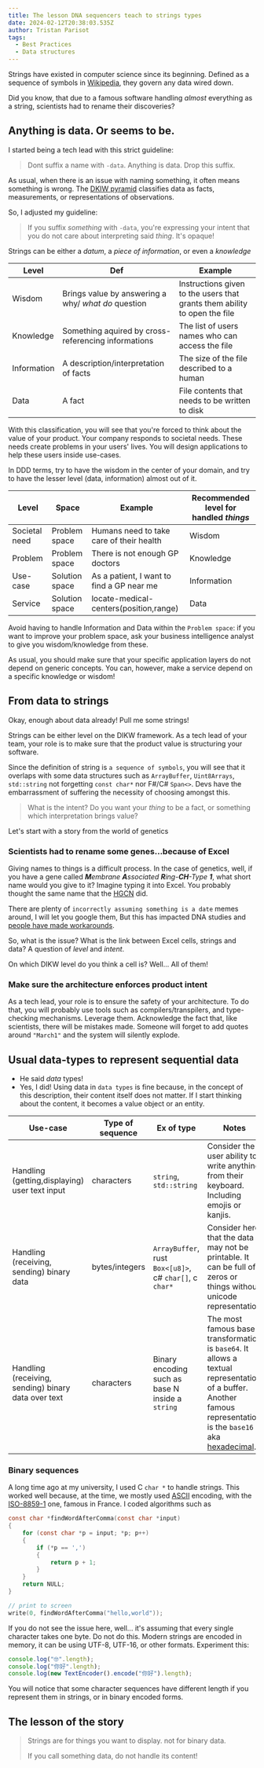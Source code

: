 ```yaml
---
title: The lesson DNA sequencers teach to strings types
date: 2024-02-12T20:38:03.535Z
author: Tristan Parisot
tags:
  - Best Practices
  - Data structures
---
```


Strings have existed in computer science since its beginning. Defined as a
sequence of symbols in
[Wikipedia](<https://en.wikipedia.org/wiki/String_(computer_science)>), they
govern any data wired down.

Did you know, that due to a famous software handling _almost_ everything as a
string, scientists had to rename their discoveries?

<!-- more -->

## Anything is data. Or seems to be.

I started being a tech lead with this strict guideline:

> Dont suffix a name with `-data`. Anything is data. Drop this suffix.

As usual, when there is an issue with naming something, it often means something
is wrong. The [DKIW pyramid](https://en.wikipedia.org/wiki/DIKW_pyramid)
classifies data as facts, measurements, or representations of observations.

So, I adjusted my guideline:

> If you suffix _something_ with `-data`, you're expressing your intent that you
> do not care about interpreting said _thing_. It's opaque!

Strings can be either a _datum_, a _piece of information_, or even a _knowledge_

<center>

| Level       | Def                                                 | Example                                                                   |
| ----------- | --------------------------------------------------- | ------------------------------------------------------------------------- |
| Wisdom      | Brings value by answering a why/ _what do_ question | Instructions given to the users that grants them ability to open the file |
| Knowledge   | Something aquired by cross-referencing informations | The list of users names who can access the file                           |
| Information | A description/interpretation of facts               | The size of the file described to a human                                 |
| Data        | A fact                                              | File contents that needs to be written to disk                            |

</center>

With this classification, you will see that you're forced to think about the
value of your product. Your company responds to societal needs. These needs
create problems in your users' lives. You will design applications to help these
users inside use-cases.

In DDD terms, try to have the wisdom in the center of your domain, and try to
have the lesser level (data, information) almost out of it.

<center>

| Level         | Space          | Example                                   | Recommended level for handled _things_ |
| ------------- | -------------- | ----------------------------------------- | -------------------------------------- |
| Societal need | Problem space  | Humans need to take care of their health  | Wisdom                                 |
| Problem       | Problem space  | There is not enough GP doctors            | Knowledge                              |
| Use-case      | Solution space | As a patient, I want to find a GP near me | Information                            |
| Service       | Solution space | locate-medical-centers(position,range)    | Data                                   |

</center>

Avoid having to handle Information and Data within the `Problem space`: if you
want to improve your problem space, ask your business intelligence analyst to
give you wisdom/knowledge from these.

As usual, you should make sure that your specific application layers do not
depend on generic concepts. You can, however, make a service depend on a
specific knowledge or wisdom!

## From data to strings

Okay, enough about data already! Pull me some strings!

Strings can be either level on the DIKW framework. As a tech lead of your team,
your role is to make sure that the product value is structuring your software.

Since the definition of string is `a sequence of symbols`, you will see that it
overlaps with some data structures such as `ArrayBuffer`, `Uint8Arrays`,
`std::string` not forgetting `const char*` nor F#/C# `Span<>`. Devs have the
embarrassment of suffering the necessity of choosing amongst this.

> What is the intent? Do you want your _thing_ to be a fact, or something which
> interpretation brings value?

Let's start with a story from the world of genetics

### Scientists had to rename some genes...because of Excel

Giving names to things is a difficult process. In the case of genetics, well, if
you have a gene called _**M**embrane **A**ssociated **R**ing-**CH**-Type **1**_, what short name
would you give to it? Imagine typing it into Excel. You probably thought the
same name that the
[HGCN](https://en.wikipedia.org/wiki/HUGO_Gene_Nomenclature_Committee) did.

There are plenty of `incorrectly assuming something is a date` memes around, I
will let you google them, But this has impacted DNA studies and
[people have made workarounds](https://www.nature.com/articles/s41598-022-17104-3).

So, what is the issue? What is the link between Excel cells, strings and data? A
question of _level_ and _intent_.

On which DIKW level do you think a cell is? Well... All of them!

### Make sure the architecture enforces product intent

As a tech lead, your role is to ensure the safety of your architecture. To do
that, you will probably use tools such as compilers/transpilers, and
type-checking mechanisms. Leverage them. Acknowledge the fact that, like
scientists, there will be mistakes made. Someone will forget to add quotes
around `"March1"` and the system will silently explode.

## Usual data-types to represent sequential data

- He said _data_ types!
- Yes, I did! Using data in `data types` is fine because, in the concept of this
  description, their content itself does not matter. If I start thinking about
  the content, it becomes a value object or an entity.

| Use-case                                            | Type of sequence | Ex of type                                              | Notes                                                                                                                                                                                                        |
| --------------------------------------------------- | ---------------- | ------------------------------------------------------- | ------------------------------------------------------------------------------------------------------------------------------------------------------------------------------------------------------------ |
| Handling (getting,displaying) user text input       | characters       | `string`, `std::string`                                 | Consider the user ability to write anything from their keyboard. Including emojis or kanjis.                                                                                                                 |
| Handling (receiving, sending) binary data           | bytes/integers   | `ArrayBuffer`, rust `Box<[u8]>`, c# `char[]`, c `char*` | Consider here that the data may not be printable. It can be full of zeros or things without unicode representation                                                                                           |
| Handling (receiving, sending) binary data over text | characters       | Binary encoding such as base N inside a `string`        | The most famous base transformation is `base64`. It allows a textual representation of a buffer. Another famous representation is the `base16` aka [hexadecimal](https://en.wikipedia.org/wiki/Hexadecimal). |

### Binary sequences

A long time ago at my university, I used C `char *` to handle strings. This
worked well because, at the time, we mostly used
[ASCII](https://en.wikipedia.org/wiki/ASCII) encoding, with the
[ISO-8859-1](https://en.wikipedia.org/wiki/ISO/IEC_8859-1) one, famous in
France. I coded algorithms such as

```c
const char *findWordAfterComma(const char *input)
{
    for (const char *p = input; *p; p++)
    {
        if (*p == ',')
        {
            return p + 1;
        }
    }
    return NULL;
}

// print to screen
write(0, findWordAfterComma("hello,world"));
```

If you do not see the issue here, well... it's assuming that every single
character takes one byte. Do not do this. Modern strings are encoded in memory,
it can be using UTF-8, UTF-16, or other formats.
Experiment this:

```ts
console.log("🤓".length);
console.log("你好".length);
console.log(new TextEncoder().encode("你好").length);
```

You will notice that some character sequences have different length if you represent them in strings, or in binary encoded forms.

## The lesson of the story

> Strings are for things you want to display. not for binary data.
>
> If you call something data, do not handle its content!
